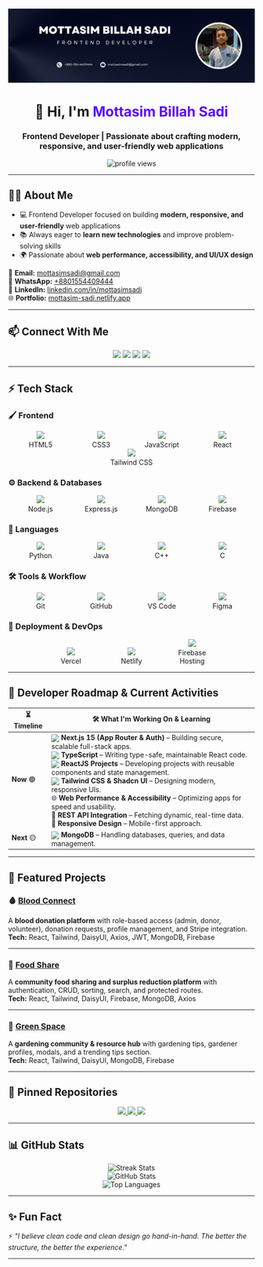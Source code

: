 <!-- Banner -->
<p align="center">
  <a href="https://www.facebook.com/mottasim.sadi">
    <img src="https://github.com/mottasimsadi/mottasimsadi/blob/main/Images/Banner.png" alt="Banner" />
  </a>
</p>

<h1 align="center">👋 Hi, I'm <span style="color:#5A0EF8;">Mottasim Billah Sadi</span></h1>
<h3 align="center">Frontend Developer | Passionate about crafting modern, responsive, and user-friendly web applications</h3>

<p align="center">
  <img src="https://komarev.com/ghpvc/?username=mottasimsadi&label=Profile%20Views&color=5A0EF8&style=flat" alt="profile views" />
</p>

---

## 👨‍💻 About Me
- 💻 Frontend Developer focused on building **modern, responsive, and user-friendly** web applications  
- 📚 Always eager to **learn new technologies** and improve problem-solving skills  
- 🌍 Passionate about **web performance, accessibility, and UI/UX design**  

📧 **Email:** [mottasimsadi@gmail.com](mailto:mottasimsadi@gmail.com)  
📱 **WhatsApp:** [+8801554409444](https://wa.me/+8801554409444)  
🔗 **LinkedIn:** [linkedin.com/in/mottasimsadi](https://www.linkedin.com/in/mottasimsadi/)  
🌐 **Portfolio:** [mottasim-sadi.netlify.app](https://mottasim-sadi.netlify.app/)  

---

## 📫 Connect With Me
<p align="center">
  <a href="https://www.linkedin.com/in/mottasimsadi/"><img src="https://img.shields.io/badge/-LinkedIn-0A66C2?style=for-the-badge&logo=linkedin&logoColor=white" /></a>
  <a href="https://www.facebook.com/mottasim.sadi/"><img src="https://img.shields.io/badge/-Facebook-1877F2?style=for-the-badge&logo=facebook&logoColor=white" /></a>
  <a href="https://wa.me/+8801554409444"><img src="https://img.shields.io/badge/-WhatsApp-25D366?style=for-the-badge&logo=whatsapp&logoColor=white" /></a>
  <a href="mailto:mottasimsadi@gmail.com"><img src="https://img.shields.io/badge/-Email-D14836?style=for-the-badge&logo=gmail&logoColor=white" /></a>
</p>

---

## ⚡ Tech Stack

### 🖌️ Frontend
<p align="center">
  <span style="display: inline-block; width: 100px; text-align: center; margin: 0 10px;">
    <img src="https://skillicons.dev/icons?i=html" />
    <br>HTML5
  </span>
  <span style="display: inline-block; width: 100px; text-align: center; margin: 0 10px;">
    <img src="https://skillicons.dev/icons?i=css" />
    <br>CSS3
  </span>
  <span style="display: inline-block; width: 100px; text-align: center; margin: 0 10px;">
    <img src="https://skillicons.dev/icons?i=js" />
    <br>JavaScript
  </span>
  <span style="display: inline-block; width: 100px; text-align: center; margin: 0 10px;">
    <img src="https://skillicons.dev/icons?i=react" />
    <br>React
  </span>
  <span style="display: inline-block; width: 100px; text-align: center; margin: 0 10px;">
    <img src="https://skillicons.dev/icons?i=tailwind" />
    <br>Tailwind CSS
  </span>
</p>

### ⚙️ Backend & Databases
<p align="center">
  <span style="display: inline-block; width: 100px; text-align: center; margin: 0 10px;">
    <img src="https://skillicons.dev/icons?i=nodejs" />
    <br>Node.js
  </span>
  <span style="display: inline-block; width: 100px; text-align: center; margin: 0 10px;">
    <img src="https://skillicons.dev/icons?i=express" />
    <br>Express.js
  </span>
  <span style="display: inline-block; width: 100px; text-align: center; margin: 0 10px;">
    <img src="https://skillicons.dev/icons?i=mongodb" />
    <br>MongoDB
  </span>
  <span style="display: inline-block; width: 100px; text-align: center; margin: 0 10px;">
    <img src="https://skillicons.dev/icons?i=firebase" />
    <br>Firebase
  </span>
</p>

### 📝 Languages
<p align="center">
  <span style="display: inline-block; width: 100px; text-align: center; margin: 0 10px;">
    <img src="https://skillicons.dev/icons?i=python" />
    <br>Python
  </span>
  <span style="display: inline-block; width: 100px; text-align: center; margin: 0 10px;">
    <img src="https://skillicons.dev/icons?i=java" />
    <br>Java
  </span>
  <span style="display: inline-block; width: 100px; text-align: center; margin: 0 10px;">
    <img src="https://skillicons.dev/icons?i=cpp" />
    <br>C++
  </span>
  <span style="display: inline-block; width: 100px; text-align: center; margin: 0 10px;">
    <img src="https://skillicons.dev/icons?i=c" />
    <br>C
  </span>
</p>

### 🛠️ Tools & Workflow
<p align="center">
  <span style="display: inline-block; width: 100px; text-align: center; margin: 0 10px;">
    <img src="https://skillicons.dev/icons?i=git" />
    <br>Git
  </span>
  <span style="display: inline-block; width: 100px; text-align: center; margin: 0 10px;">
    <img src="https://skillicons.dev/icons?i=github" />
    <br>GitHub
  </span>
  <span style="display: inline-block; width: 100px; text-align: center; margin: 0 10px;">
    <img src="https://skillicons.dev/icons?i=vscode" />
    <br>VS Code
  </span>
  <span style="display: inline-block; width: 100px; text-align: center; margin: 0 10px;">
    <img src="https://skillicons.dev/icons?i=figma" />
    <br>Figma
  </span>
</p>

### 🚀 Deployment & DevOps
<p align="center">
  <span style="display: inline-block; width: 100px; text-align: center; margin: 0 10px;">
    <img src="https://skillicons.dev/icons?i=vercel" />
    <br>Vercel
  </span>
  <span style="display: inline-block; width: 100px; text-align: center; margin: 0 10px;">
    <img src="https://skillicons.dev/icons?i=netlify" />
    <br>Netlify
  </span>
  <span style="display: inline-block; width: 100px; text-align: center; margin: 0 10px;">
    <img src="https://skillicons.dev/icons?i=firebase" />
    <br>Firebase<br>Hosting
  </span>
</p>

---

## 📖 Developer Roadmap & Current Activities

<div align="center">

| ⏳ Timeline | 🛠️ What I'm Working On & Learning |
|------------|----------------------------------|
| **Now** 🟢 | <img src="https://skillicons.dev/icons?i=nextjs" width="20" style="vertical-align:middle;"/> **Next.js 15 (App Router & Auth)** – Building secure, scalable full-stack apps.<br><img src="https://skillicons.dev/icons?i=typescript" width="20" style="vertical-align:middle;"/> **TypeScript** – Writing type-safe, maintainable React code.<br><img src="https://skillicons.dev/icons?i=react" width="20" style="vertical-align:middle;"/> **ReactJS Projects** – Developing projects with reusable components and state management.<br><img src="https://skillicons.dev/icons?i=tailwind" width="20" style="vertical-align:middle;"/> **Tailwind CSS & Shadcn UI** – Designing modern, responsive UIs.<br>🌐 **Web Performance & Accessibility** – Optimizing apps for speed and usability.<br>🧩 **REST API Integration** – Fetching dynamic, real-time data.<br>📱 **Responsive Design** – Mobile-first approach. |
| **Next** 🟡 | <img src="https://skillicons.dev/icons?i=mongodb" width="20" style="vertical-align:middle;"/> **MongoDB** – Handling databases, queries, and data management. |
</div>

---

## 🚀 Featured Projects

### 🩸 [Blood Connect](https://github.com/mottasimsadi/blood-connect-client)
A **blood donation platform** with role-based access (admin, donor, volunteer), donation requests, profile management, and Stripe integration.  
**Tech:** React, Tailwind, DaisyUI, Axios, JWT, MongoDB, Firebase  

---

### 🍲 [Food Share](https://github.com/mottasimsadi/food-share-client)
A **community food sharing and surplus reduction platform** with authentication, CRUD, sorting, search, and protected routes.  
**Tech:** React, Tailwind, DaisyUI, Firebase, MongoDB, Axios  

---

### 🌱 [Green Space](https://github.com/mottasimsadi/green-space-client)
A **gardening community & resource hub** with gardening tips, gardener profiles, modals, and a trending tips section.  
**Tech:** React, Tailwind, DaisyUI, MongoDB, Firebase  

---

## 📌 Pinned Repositories
<p align="center">
  <a href="https://github.com/mottasimsadi/blood-connect-client">
    <img src="https://github-readme-stats.vercel.app/api/pin/?username=mottasimsadi&repo=blood-connect-client&theme=radical" />
  </a>
  <a href="https://github.com/mottasimsadi/food-share-client">
    <img src="https://github-readme-stats.vercel.app/api/pin/?username=mottasimsadi&repo=food-share-client&theme=radical" />
  </a>
  <a href="https://github.com/mottasimsadi/green-space-client">
    <img src="https://github-readme-stats.vercel.app/api/pin/?username=mottasimsadi&repo=green-space-client&theme=radical" />
  </a>
</p>

---

## 📊 GitHub Stats
<p align="center">
  <img src="https://github-readme-streak-stats.herokuapp.com/?user=mottasimsadi&theme=radical" alt="Streak Stats" />
  <br/>
  <img src="https://github-readme-stats.vercel.app/api?username=mottasimsadi&show_icons=true&theme=radical" alt="GitHub Stats" />
  <br/>
  <img src="https://github-readme-stats.vercel.app/api/top-langs/?username=mottasimsadi&layout=compact&theme=radical" alt="Top Languages" />
</p>

---

## ✨ Fun Fact
⚡ *"I believe clean code and clean design go hand-in-hand. The better the structure, the better the experience."*  

---
